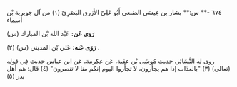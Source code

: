 ٦٧٤ -** س:** بشار بن عِيسَى الضبعي أَبُو عَلِيّ الأزرق البَصْرِيّ (١) من آل جويرية بْن أسماء

**رَوَى عَن:** عَبْد الله بْن المبارك (س)

**رَوَى عَنه:** عَلي بْن المديني (س) (٢) .

روى له النَّسَائي حديث مُوسَى بْن عقبة، عَن عكرمة، عَن ابن عباس حديث فِي قوله (تعالى) (٣) "بالعذاب إذا هم يجأرون، لا تجأروا اليوم إنكم منا لا تنصرون" (٤) قال: هم أهل بدر (٥)